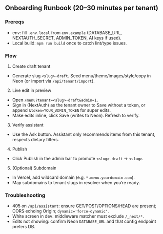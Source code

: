 ## Onboarding Runbook (20–30 minutes per tenant)

### Prereqs
- env: fill `.env.local` from `env.example` (DATABASE_URL, NEXTAUTH_SECRET, ADMIN_TOKEN, AI keys if used).
- Local build: `npm run build` once to catch lint/type issues.

### Flow
1) Create draft tenant
- Generate slug `<slug>-draft`. Seed menu/theme/images/style/copy in Neon (or import via `/api/tenant/import`).

2) Live edit in preview
- Open `/menu?tenant=<slug>-draft&admin=1`.
- Sign in (NextAuth) as the tenant owner to Save without a token, or append `&token=YOUR_ADMIN_TOKEN` for super edits.
- Make edits inline, click Save (writes to Neon). Refresh to verify.

3) Verify assistant
- Use the Ask button. Assistant only recommends items from this tenant, respects dietary filters.

4) Publish
- Click Publish in the admin bar to promote `<slug>-draft` → `<slug>`.

5) (Optional) Subdomain
- In Vercel, add wildcard domain (e.g. `*.menu.yourdomain.com`).
- Map subdomains to tenant slugs in resolver when you’re ready.

### Troubleshooting
- 405 on `/api/assistant`: ensure GET/POST/OPTIONS/HEAD are present; CORS echoing Origin; `dynamic='force-dynamic'`.
- White screen in dev: middleware matcher must exclude `/_next/*`.
- Edits not showing: confirm Neon `DATABASE_URL` and that config endpoint prefers DB.


